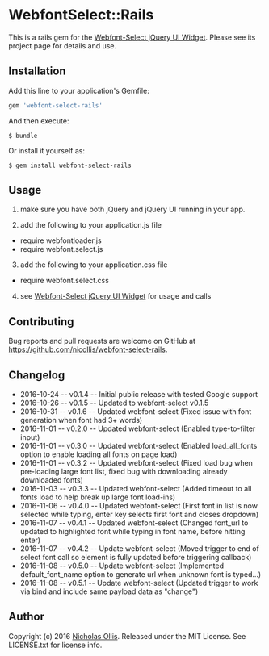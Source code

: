 # WebfontSelect::Rails

This is a rails gem for the [Webfont-Select jQuery UI Widget](https://github.com/nicollis/webfont-select).
Please see its project page for details and use.

## Installation

Add this line to your application's Gemfile:

```ruby
gem 'webfont-select-rails'
```

And then execute:

    $ bundle

Or install it yourself as:

    $ gem install webfont-select-rails

## Usage

1. make sure you have both jQuery and jQuery UI running in your app.

2. add the following to your application.js file
  - require webfontloader.js
  - require webfont.select.js
    
3. add the following to your application.css file
 -  require webfont.select.css
 
 4. see [Webfont-Select jQuery UI Widget](https://github.com/nicollis/webfont-select) for usage and calls


## Contributing

Bug reports and pull requests are welcome on GitHub at https://github.com/nicollis/webfont-select-rails.

## Changelog

* 2016-10-24 -- v0.1.4 -- Initial public release with tested Google support
* 2016-10-26 -- v0.1.5 -- Updated to webfont-select v0.1.5
* 2016-10-31 -- v0.1.6 -- Updated webfont-select (Fixed issue with font generation when font had 3+ words)
* 2016-11-01 -- v0.2.0 -- Updated webfont-select (Enabled type-to-filter input)
* 2016-11-01 -- v0.3.0 -- Updated webfont-select (Enabled load_all_fonts option to enable loading all fonts on page load)
* 2016-11-01 -- v0.3.2 -- Updated webfont-select (Fixed load bug when pre-loading large font list, fixed bug with downloading already downloaded fonts)
* 2016-11-03 -- v0.3.3 -- Updated webfont-select (Added timeout to all fonts load to help break up large font load-ins)
* 2016-11-06 -- v0.4.0 -- Updated webfont-select (First font in list is now selected while typing, enter key selects first font and closes dropdown)
* 2016-11-07 -- v0.4.1 -- Updated webfont-select (Changed font_url to updated to highlighted font while typing in font name, before hitting enter)
* 2016-11-07 -- v0.4.2 -- Update webfont-select (Moved trigger to end of select font call so element is fully updated before triggering callback)
* 2016-11-08 -- v0.5.0 -- Update webfont-select (Implemented default_font_name option to generate url when unknown font is typed...)
* 2016-11-08 -- v0.5.1 -- Update webfont-select (Updated trigger to work via bind and include same payload data as "change")

## Author

Copyright (c) 2016 [Nicholas Ollis](http://ollis.me). 
Released under the MIT License. 
See LICENSE.txt for license info.
